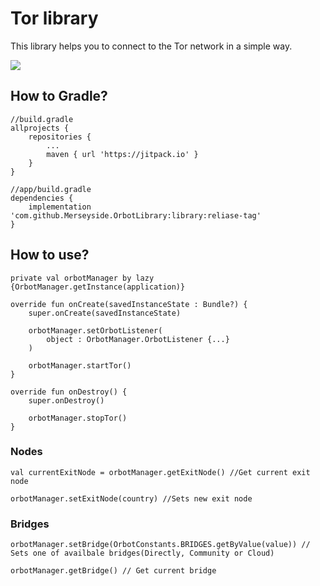 # Tor library
This library helps you to connect to the Tor network in a simple way.

[![](https://jitpack.io/v/Merseyside/OrbotLibrary.svg)](https://jitpack.io/#Merseyside/OrbotLibrary)

## How to Gradle?
```
//build.gradle
allprojects {
    repositories {
        ...
        maven { url 'https://jitpack.io' }
    }
}
```

```
//app/build.gradle
dependencies {
    implementation 'com.github.Merseyside.OrbotLibrary:library:reliase-tag'
}
```
## How to use?
```
private val orbotManager by lazy {OrbotManager.getInstance(application)} 

override fun onCreate(savedInstanceState : Bundle?) {
    super.onCreate(savedInstanceState)
    
    orbotManager.setOrbotListener(
        object : OrbotManager.OrbotListener {...}
    )
  
    orbotManager.startTor()
}

override fun onDestroy() {
    super.onDestroy()
    
    orbotManager.stopTor()
}
```
### Nodes
```
val currentExitNode = orbotManager.getExitNode() //Get current exit node

orbotManager.setExitNode(country) //Sets new exit node
```

### Bridges
```
orbotManager.setBridge(OrbotConstants.BRIDGES.getByValue(value)) // Sets one of availbale bridges(Directly, Community or Cloud)

orbotManager.getBridge() // Get current bridge
```
